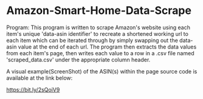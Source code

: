 # Amazon-Smart-Home-Data-Scrape
Program: This program is written to scrape Amazon's website using each item's unique 'data-asin identifier' to recreate a shortened working url to each item which can be iterated through by simply swapping out the data-asin value at the end of each url. The program then extracts the data values from each item's page, then writes each value to a row in a .csv file named 'scraped_data.csv' under the appropriate column header.

A visual example(ScreenShot) of the ASIN(s) within the page source code is
available at the link below:

https://bit.ly/2sQoiV9
